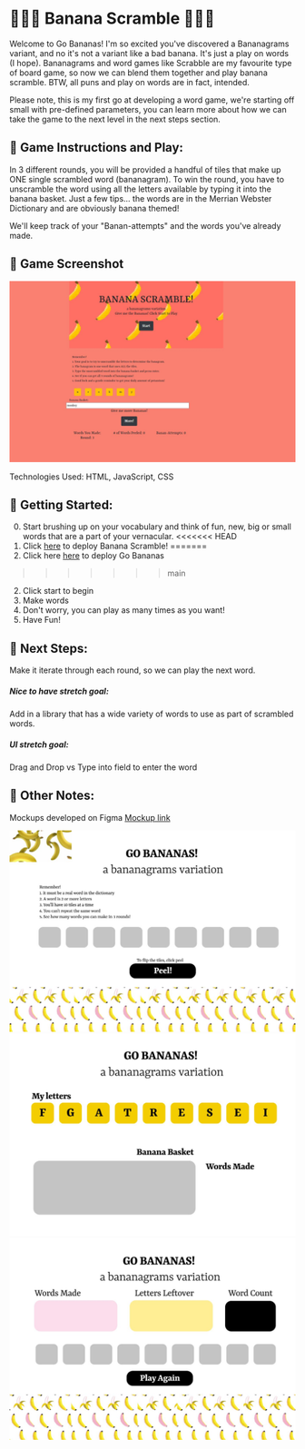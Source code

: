 # :banana::banana::banana: Banana Scramble :banana::banana::banana:

Welcome to Go Bananas! I'm so excited you've discovered a Bananagrams variant, and no it's not a variant like a bad banana. It's just a play on words (I hope). Bananagrams and word games like Scrabble are my favourite type of board game, so now we can blend them together and play banana scramble. BTW, all puns and play on words are in fact, intended.  

Please note, this is my first go at developing a word game, we're starting off small with pre-defined parameters, you can learn more about how we can take the game to the next level in the next steps section. 

## :banana: Game Instructions and Play: 
In 3 different rounds, you will be provided a handful of tiles that make up ONE single scrambled word (bananagram). To win the round, you have to unscramble the word using all the letters available by typing it into the banana basket. Just a few tips... the words are in the Merrian Webster Dictionary and are obviously banana themed! 

We'll keep track of your "Banan-attempts" and the words you've already made. 

## :banana: Game Screenshot
![alt text](https://github.com/kitkatcode10/gobananagrams/blob/main/assets/Game%20Screenshot.JPG?raw=true)


Technologies Used: HTML, JavaScript, CSS 

## :banana: Getting Started: 
0. Start brushing up on your vocabulary and think of fun, new, big or small words that are a part of your vernacular. 
<<<<<<< HEAD
1. Click [here](https://kitkatcode10.github.io/gobananagrams/#) to deploy Banana Scramble!
=======
1. Click here [here](https://kitkatcode10.github.io/gobananagrams/#) to deploy Go Bananas
>>>>>>> main
2. Click start to begin 
3. Make words
4. Don't worry, you can play as many times as you want!
5. Have Fun! 

## :banana: Next Steps: 
Make it iterate through each round, so we can play the next word. 

##### Nice to have stretch goal: 
Add in a library that has a wide variety of words to use as part of scrambled words. 

##### UI stretch goal:
Drag and Drop vs Type into field to enter the word 

## :banana: Other Notes: 
Mockups developed on Figma [Mockup link](https://www.figma.com/file/FhMYpb0YJYNmBtmYzISZP3/SEI-Project-%231%3A-Bananagrams-Game?node-id=0%3A1) 

![alt text](https://github.com/kitkatcode10/gobananagrams/blob/main/assets/Mockup1.JPG?raw=true)
![alt text](https://github.com/kitkatcode10/gobananagrams/blob/main/assets/Mockup2.JPG?raw=true)
![alt text](https://github.com/kitkatcode10/gobananagrams/blob/main/assets/Mockup3.JPG?raw=true)